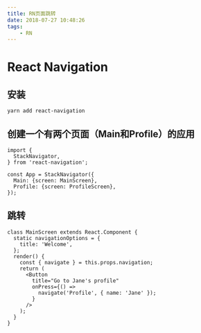 ```yaml
---
title: RN页面跳转
date: 2018-07-27 10:48:26
tags:
	- RN
---
```

# React Navigation #

## 安装 ##

	yarn add react-navigation

## 创建一个有两个页面（Main和Profile）的应用 ##

	import {
	  StackNavigator,
	} from 'react-navigation';
	
	const App = StackNavigator({
	  Main: {screen: MainScreen},
	  Profile: {screen: ProfileScreen},
	});

## 跳转 ##

	class MainScreen extends React.Component {
	  static navigationOptions = {
	    title: 'Welcome',
	  };
	  render() {
	    const { navigate } = this.props.navigation;
	    return (
	      <Button
	        title="Go to Jane's profile"
	        onPress={() =>
	          navigate('Profile', { name: 'Jane' });
	        }
	      />
	    );
	  }
	}